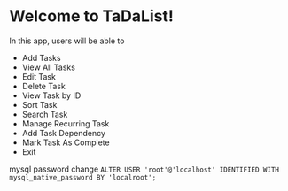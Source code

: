 # Welcome to TaDaList! 
In this app, users will be able to 

- Add Tasks
- View All Tasks
- Edit Task
- Delete Task
- View Task by ID
- Sort Task
- Search Task
- Manage Recurring Task
- Add Task Dependency
- Mark Task As Complete
- Exit

mysql password change
`ALTER USER 'root'@'localhost' IDENTIFIED WITH mysql_native_password BY 'localroot';`